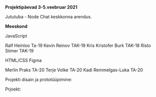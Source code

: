 **Projektipäevad 3-5.veebruar 2021**

Jututuba - Node Chat keskkonna arendus.

**Meeskond**

JavaScript

Ralf Heinloo Ta-19
Kevin Reinov TAK-19
Kris Kristofer Burk TAK-18
Risto Siimer TAK-19

HTML/CSS Figma

Merlin Praks TA-20
Terje Volke TA-20
Kadi Remmelgas-Luka TA-20


Projekti disain ja prototüüpimine:



Prjoekt:




